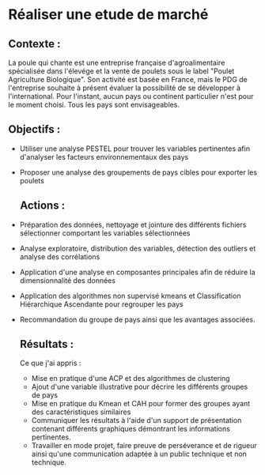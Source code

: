 # **Réaliser une etude de marché**

## **Contexte** :
La poule qui chante est une entreprise française d'agroalimentaire spécialisée dans l'élevége et la vente de poulets sous le label "Poulet Agriculture Biologique". Son activité est basée en France, mais le PDG de l'entreprise souhaite à présent évaluer la possibilité de se développer à l'international. Pour l'instant, aucun pays ou continent particulier n'est pour le moment choisi. Tous les pays sont envisageables.

## **Objectifs** : 
- Utiliser une analyse PESTEL pour trouver les variables pertinentes afin d'analyser les facteurs environnementaux des pays
- Proposer une analyse des groupements de pays cibles pour exporter les poulets

  ## **Actions** :
- Préparation des données, nettoyage et jointure des différents fichiers sélectionner comportant les variables sélectionnées
- Analyse exploratoire, distribution des variables, détection des outliers et analyse des corrélations
- Application d'une analyse en composantes principales afin de réduire la dimensionnalité des données
- Application des algorithmes non supervisé kmeans et Classification Hiérarchique Ascendante pour regrouper les pays
- Recommandation du groupe de pays ainsi que les avantages associées.

  ## **Résultats** :
  Ce que j'ai appris :
  - Mise en pratique d'une ACP et des algorithmes de clustering
  - Ajout d'une variable illustrative pour décrire les différents groupes de pays
  - Mise en pratique du Kmean et CAH pour former des groupes ayant des caractéristiques similaires
  - Communiquer les résultats à l'aide d'un support de présentation contenant différents graphiques démontrant les informations pertinentes.
  - Travailler en mode projet, faire preuve de perséverance et de rigueur ainsi qu'une communication adaptée à un public technique et non technique.
  
  

